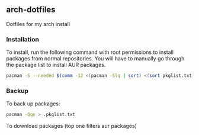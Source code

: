 ## arch-dotfiles
Dotfiles for my arch install

### Installation
To install, run the following command with root permissions to install packages from normal repositories. You will have to manually go through the package list to install AUR packages.
```sh
pacman -S --needed $(comm -12 <(pacman -Slq | sort) <(sort pkglist.txt))
```

### Backup
To back up packages:
```sh
pacman -Qqe > .pkglist.txt
```

To download packages (top one filters aur packages)
